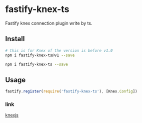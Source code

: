 # fastify-knex-ts

Fastify knex connection plugin write by ts.

## Install

```sh
# this is for Knex of the version is before v1.0
npm i fastify-knex-ts@v1 --save

npm i fastify-knex-ts --save
```

## Usage

```js
fastify.register(require('fastify-knex-ts'), [Knex.Config])
```

### link

[knexjs](https://github.com/knex/knex)

